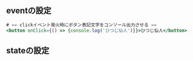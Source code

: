 ## eventの設定
``` jsx
# == clickイベント発火時にボタン表記文字をコンソール出力させる ==
<button onClick={() => {console.log('ひつじ仙人')}}>ひつじ仙人</button>
```

## stateの設定
```

```
